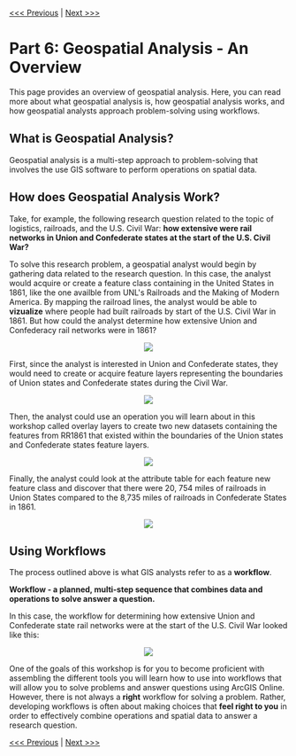 [<<< Previous](e.md) | [Next >>>](g.md) 

# Part 6: Geospatial Analysis - An Overview

This page provides an overview of geospatial analysis. Here, you can read more about what geospatial analysis is, how geospatial analysis works, and how geospatial analysts approach problem-solving using workflows.

## What is Geospatial Analysis?

Geospatial analysis is a multi-step approach to problem-solving that involves the use GIS software to perform operations on spatial data. 

## How does Geospatial Analysis Work?

Take, for example, the following research question related to the topic of logistics, railroads, and the U.S. Civil War: **how extensive were rail networks in Union and Confederate states at the start of the U.S. Civil War?**

To solve this research problem, a geospatial analyst would begin by gathering data related to the research question. In this case, the analyst would acquire or create a feature class containing in the United States in 1861, like the one availble from UNL's Railroads and the Making of Modern America. By mapping the railroad lines, the analyst would be able to **vizualize** where people had built railroads by start of the U.S. Civil War in 1861. But how could the analyst determine how extensive Union and Confederacy rail networks were in 1861?

<p align="center">
  <img src="https://github.com/jacobmswisher/ArcGIS-Online-for-the-Digital-Humanist/blob/main/Sections/Images/Figure%2053.jpg">
</p>

First, since the analyst is interested in Union and Confederate states, they would need to create or acquire feature layers representing the boundaries of Union states and Confederate states during the Civil War.

<p align="center">
  <img src="https://github.com/jacobmswisher/ArcGIS-Online-for-the-Digital-Humanist/blob/main/Sections/Images/Figure%2054.jpg">
</p>

Then, the analyst could use an operation you will learn about in this workshop called overlay layers to create two new datasets containing the features from RR1861 that existed within the boundaries of the Union states and Confederate states feature layers.

<p align="center">
  <img src="https://github.com/jacobmswisher/ArcGIS-Online-for-the-Digital-Humanist/blob/main/Sections/Images/Figure%2055.jpg">
</p>

Finally, the analyst could look at the attribute table for each feature new feature class and discover that there were 20, 754 miles of railroads in Union States compared to the 8,735 miles of railroads in Confederate States in 1861.

<p align="center">
  <img src="https://github.com/jacobmswisher/ArcGIS-Online-for-the-Digital-Humanist/blob/main/Sections/Images/Figure%2056.jpg">
</p>

## Using Workflows

The process outlined above is what GIS analysts refer to as a **workflow**.

**Workflow - a planned, multi-step sequence that combines data and operations to solve answer a question.**

In this case, the workflow for determining how extensive Union and Confederate state rail networks were at the start of the U.S. Civil War looked like this:

<p align="center">
  <img src="https://github.com/jacobmswisher/ArcGIS-Online-for-the-Digital-Humanist/blob/main/Sections/Images/Figure%2057.jpg">
</p>

One of the goals of this workshop is for you to become proficient with assembling the different tools you will learn how to use into workflows that will allow you to solve problems and answer questions using ArcGIS Online. However, there is not always a **right** workflow for solving a problem. Rather, developing workflows is often about making choices that **feel right to you** in order to effectively combine operations and spatial data to answer a research question.

[<<< Previous](e.md) | [Next >>>](g.md) 
